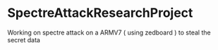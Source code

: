 # SpectreAttackResearchProject
Working on spectre attack on a ARMV7 ( using zedboard ) to steal the secret data
